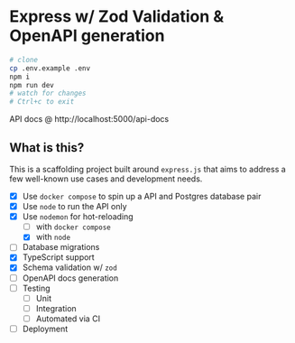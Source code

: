 # Express w/ Zod Validation & OpenAPI generation

```bash
# clone
cp .env.example .env
npm i
npm run dev
# watch for changes
# Ctrl+c to exit
```

API docs @ http://localhost:5000/api-docs

## What is this?

This is a scaffolding project built around `express.js` that aims to address a few well-known use cases and development needs.

- [x] Use `docker compose` to spin up a API and Postgres database pair
- [x] Use `node` to run the API only
- [x] Use `nodemon` for hot-reloading
  - [ ] with `docker compose`
  - [x] with `node`
- [ ] Database migrations
- [x] TypeScript support
- [x] Schema validation w/ `zod`
- [ ] OpenAPI docs generation
- [ ] Testing
  - [ ] Unit
  - [ ] Integration
  - [ ] Automated via CI
- [ ] Deployment
